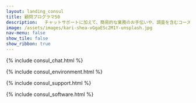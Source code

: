 ```yaml
---
layout: landing_consul
title: 顧問プログラマ50
description: 　チャットサポートに加えて、簡易的な業務のお手伝いや、調査を含むコースです。１ヶ月内に1人日の作業工数を確保します
image: /assets/images/kari-shea-vGgaESc2M1Y-unsplash.jpg
nav-menu: false
show_tile: false
show_ribbon: true
---
```


<div id="main" markdown="1">
<section id="one">

{% include consul_chat.html %}
</section>
<section id="two">

{% include consul_environment.html %}
</section>
<section id="three">

{% include consul_support.html %}
</section>
<section id="four">

{% include consul_software.html %}
</section>
</div>

